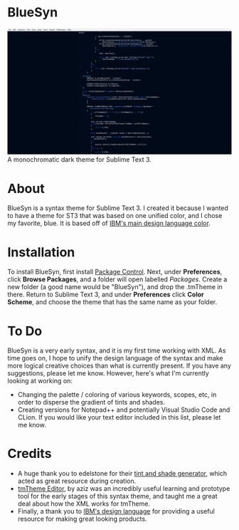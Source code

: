 
# BlueSyn
![BlueSyn showcased on Sublime Text 3](BlueJ.jpg)
A monochromatic dark theme for Sublime Text 3.
# About
BlueSyn is a syntax theme for Sublime Text 3. I created it because I wanted to have a theme for ST3 that was based on one unified color, and I chose my favorite, blue. It is based off of [IBM's main design language color](https://www.ibm.com/design/language/color).
# Installation
To install BlueSyn, first install [Package Control](https://packagecontrol.io/installation). Next, under **Preferences**, click **Browse Packages**, and a folder will open labelled *Packages*. Create a new folder (a good name would be "BlueSyn"), and drop the .tmTheme in there. Return to Sublime Text 3, and under **Preferences** click **Color Scheme**, and choose the theme that has the same name as your folder.
# To Do
BlueSyn is a very early syntax, and it is my first time working with XML. As time goes on, I hope to unify the design language of the syntax and make more logical creative choices than what is currently present. If you have any suggestions, please let me know. However, here's what I'm currently looking at working on:
- Changing the palette / coloring of various keywords, scopes, etc, in order to disperse the gradient of tints and shades.
- Creating versions for Notepad++ and potentially Visual Studio Code and CLion. If you would like your text editor included in this list, please let me know.
# Credits
- A huge thank you to edelstone for their [tint and shade generator](https://maketintsandshades.com/), which acted as great resource during creation.
- [tmTheme Editor](http://tmtheme-editor.herokuapp.com/#!/editor/theme/Monokai), by aziz was an incredibly useful learning and prototype tool for the early stages of this syntax theme, and taught me a great deal about how the XML works for tmTheme.
- Finally, a thank you to [IBM's design language](https://www.ibm.com/design/language/) for providing a useful resource for making great looking products.
